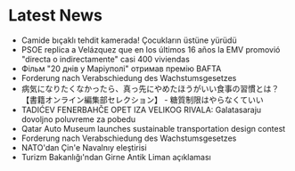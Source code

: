 # Latest News
-  Camide bıçaklı tehdit kamerada! Çocukların üstüne yürüdü
-  PSOE replica a Velázquez que en los últimos 16 años la EMV promovió "directa o indirectamente" casi 400 viviendas
-  Фільм "20 днів у Маріуполі" отримав премію BAFTA
-  Forderung nach Verabschiedung des Wachstumsgesetzes
-  病気になりたくなかったら、真っ先にやめたほうがいい食事の習慣とは？【書籍オンライン編集部セレクション】 - 糖質制限はやらなくていい
-  TADIĆEV FENERBAHČE OPET IZA VELIKOG RIVALA: Galatasaraju dovoljno poluvreme za pobedu
-  Qatar Auto Museum launches sustainable transportation design contest
-  Forderung nach Verabschiedung des Wachstumsgesetzes
-  NATO'dan Çin'e Navalnıy eleştirisi
-  Turizm Bakanlığı'ndan Girne Antik Liman açıklaması
